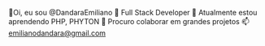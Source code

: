👋Oi, eu sou @DandaraEmiliano
👀 Full Stack Developer
🌱 Atualmente estou aprendendo PHP, PHYTON
💞️ Procuro colaborar em grandes projetos
📫 emilianodandara@gmail.com

<!---
DandaraEmiliano/DandaraEmiliano is a ✨ special ✨ repository because its `README.md` (this file) appears on your GitHub profile.
You can click the Preview link to take a look at your changes.
--->
